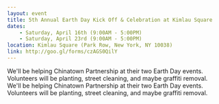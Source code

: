 ```yaml
---
layout: event
title: 5th Annual Earth Day Kick Off & Celebration at Kimlau Square
dates:
    - Saturday, April 16th (9:00AM - 5:00PM)
    - Saturday, April 23rd (9:00AM - 5:00PM)
location: Kimlau Square (Park Row, New York, NY 10038)
link: http://goo.gl/forms/czAGS0QilY
---
```

We'll be helping Chinatown Partnership at their two Earth Day events. Volunteers will be planting, street cleaning, and maybe graffiti removal. We'll be helping Chinatown Partnership at their two Earth Day events. Volunteers will be planting, street cleaning, and maybe graffiti removal. 
